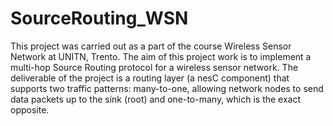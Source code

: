 # SourceRouting_WSN
This project was carried out as a part of the course Wireless Sensor Network at UNITN, Trento. The aim of this project work is to implement a multi-hop Source Routing protocol for a wireless sensor network. The deliverable of the project is a routing layer (a nesC component) that supports two traffic patterns: many-to-one, allowing network nodes to send data packets up to the sink (root) and one-to-many, which is the exact opposite.
